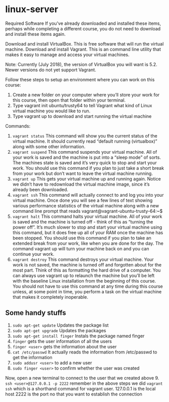 # linux-server

Required Software
If you've already downloaded and installed these items, perhaps while completing a different course, you do not need to download and install these items again.

Download and install VirtualBox. This is free software that will run the virtual machine.
Download and install Vagrant. This is an command line utility that makes it easy to manage and access your virtual machines.

Note: Currently (July 2018), the version of VirtualBox you will want is 5.2. Newer versions do not yet support Vagrant.

Follow these steps to setup an environment where you can work on this course:

1. Create a new folder on your computer where you’ll store your work for this course, then open that folder within your terminal.
2. Type vagrant init ubuntu/trusty64 to tell Vagrant what kind of Linux virtual machine you would like to run.
3. Type vagrant up to download and start running the virtual machine

Commands:
1. ```vagrant status```
This command will show you the current status of the virtual machine. It should currently read “default running (virtualbox)” along with some other information.
2. ```vagrant suspend```
This command suspends your virtual machine. All of your work is saved and the machine is put into a “sleep mode” of sorts. The machines state is saved and it’s very quick to stop and start your work. You should use this command if you plan to just take a short break from your work but don’t want to leave the virtual machine running.
3. ```vagrant up```
This gets your virtual machine up and running again. Notice we didn’t have to redownload the virtual machine image, since it’s already been downloaded.
4. ```vagrant ssh```
This command will actually connect to and log you into your virtual machine. Once done you will see a few lines of text showing various performance statistics of the virtual machine along with a new command line prompt that reads vagrant@vagrant-ubuntu-trusty-64:~$
5. ```vagrant halt```
This command halts your virtual machine. All of your work is saved and the machine is turned off - think of this as “turning the power off”. It’s much slower to stop and start your virtual machine using this command, but it does free up all of your RAM once the machine has been stopped. You should use this command if you plan to take an extended break from your work, like when you are done for the day. The command vagrant up will turn your machine back on and you can continue your work.
6. ```vagrant destroy```
This command destroys your virtual machine. Your work is not saved, the machine is turned off and forgotten about for the most part. Think of this as formatting the hard drive of a computer. You can always use vagrant up to relaunch the machine but you’ll be left with the baseline Linux installation from the beginning of this course. You should not have to use this command at any time during this course unless, at some point in time, you perform a task on the virtual machine that makes it completely inoperable.

## Some handy stuffs
1. ```sudo apt-get update``` Updates the package list
2. ```sudo apt-get upgrade``` Updates the packages
3. ```sudo apt-get install finger``` Instals the package named finger
4. ```finger``` gets the user information of all the users
5. ```finger <user>``` gets the information about the user
6. ```cat /etc/passwd``` It actually reads the information from /etc/passwd to get the information
7. ```sudo addusr <user>``` to add a new user 
8. ```sudo finger <user>``` to confirm whether the user was created

Now, open a new terminal to connect to the user that we created above
9. ```ssh <user>@127.0.0.1 -p 2222``` remember in the above steps we did ```vagrant ssh``` which is a shorthand command for vagrant user. 127.0.0.1 is the local host 2222 is the port no that you want to establish the connection

